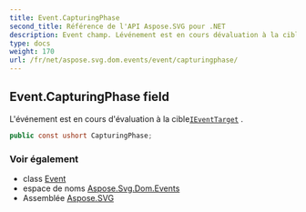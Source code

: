 ```yaml
---
title: Event.CapturingPhase
second_title: Référence de l'API Aspose.SVG pour .NET
description: Event champ. Lévénement est en cours dévaluation à la cibleIEventTarget .
type: docs
weight: 170
url: /fr/net/aspose.svg.dom.events/event/capturingphase/
---
```

## Event.CapturingPhase field

L'événement est en cours d'évaluation à la cible[`IEventTarget`](../../ieventtarget/) .

```csharp
public const ushort CapturingPhase;
```

### Voir également

* class [Event](../)
* espace de noms [Aspose.Svg.Dom.Events](../../event/)
* Assemblée [Aspose.SVG](../../../)


